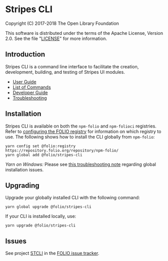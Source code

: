 # Stripes CLI

Copyright (C) 2017-2018 The Open Library Foundation

This software is distributed under the terms of the Apache License,
Version 2.0. See the file "[LICENSE](LICENSE)" for more information.

## Introduction

Stripes CLI is a command line interface to facilitate the creation, development, building, and testing of Stripes UI modules.

* [User Guide](./doc/user-guide.md)
* [List of Commands](./doc/commands.md)
* [Developer Guide](./doc/dev-guide.md)
* [Troubleshooting](./doc/troubleshooting.md)

## Installation

Stripes CLI is available on both the `npm-folio` and `npm-folioci` registries.  Refer to [configuring the FOLIO registry](https://github.com/folio-org/stripes/blob/master/doc/new-development-setup.md#configure-the-folio-registry) for information on which registry to use. The following shows how to install the CLI globally from `npm-folio`:
```
yarn config set @folio:registry https://repository.folio.org/repository/npm-folio/
yarn global add @folio/stripes-cli
```

*Yarn on Windows:* Please see [this troubleshooting note](./doc/troubleshooting.md#global-install-on-windows-with-yarn-151) regarding global installation issues.

## Upgrading

Upgrade your globally installed CLI with the following command:
```
yarn global upgrade @folio/stripes-cli
```

If your CLI is installed locally, use:
```
yarn upgrade @folio/stripes-cli
```

## Issues

See project [STCLI](https://issues.folio.org/browse/STCLI) in the [FOLIO issue tracker](https://dev.folio.org/guidelines/issue-tracker).
